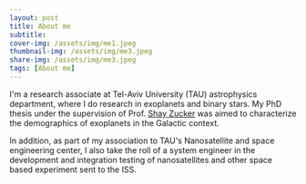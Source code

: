 ```yaml
---
layout: post
title: About me
subtitle: 
cover-img: /assets/img/me1.jpeg
thumbnail-img: /assets/img/me3.jpeg
share-img: /assets/img/me3.jpeg
tags: [About me]
---
```


I'm a research associate at Tel-Aviv University (TAU) astrophysics department, where I do research in exoplanets and binary stars. My PhD thesis under the supervision of Prof. [Shay Zucker](https://english.tau.ac.il/profile/shayz) was aimed to characterize the demographics of exoplanets in the Galactic context.

In addition, as part of my association to TAU's Nanosatellite and space engineering center, I also take the roll of a system engineer in the development and integration testing of nanosatellites and other space based experiment sent to the ISS. 
